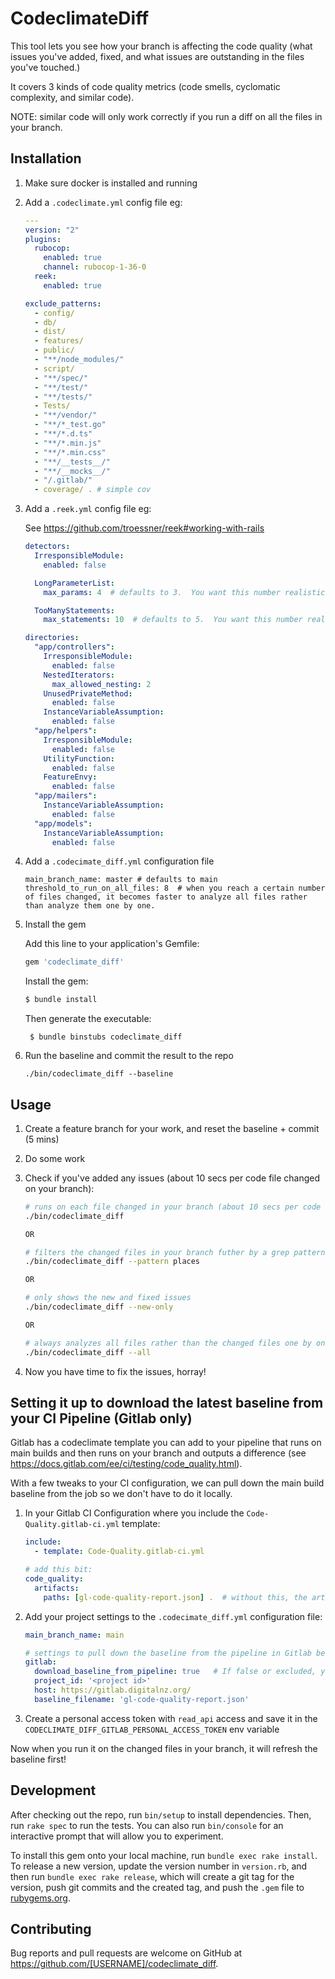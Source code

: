 # CodeclimateDiff

This tool lets you see how your branch is affecting the code quality (what issues you've added, fixed, and what issues are outstanding in the files you've touched.)

It covers 3 kinds of code quality metrics (code smells, cyclomatic complexity, and similar code).

NOTE: similar code will only work correctly if you run a diff on all the files in your branch.


## Installation

1. Make sure docker is installed and running

2. Add a `.codeclimate.yml` config file eg:
      ```yml
      ---
      version: "2"
      plugins:
        rubocop:
          enabled: true
          channel: rubocop-1-36-0
        reek:
          enabled: true

      exclude_patterns:
        - config/
        - db/
        - dist/
        - features/
        - public/
        - "**/node_modules/"
        - script/
        - "**/spec/"
        - "**/test/"
        - "**/tests/"
        - Tests/
        - "**/vendor/"
        - "**/*_test.go"
        - "**/*.d.ts"
        - "**/*.min.js"
        - "**/*.min.css"
        - "**/__tests__/"
        - "**/__mocks__/"
        - "/.gitlab/"
        - coverage/ . # simple cov
      ```

3. Add a `.reek.yml` config file eg:

      See https://github.com/troessner/reek#working-with-rails 
      ```yml
      detectors:
        IrresponsibleModule:
          enabled: false

        LongParameterList:
          max_params: 4  # defaults to 3.  You want this number realistic but stretchy so we can move it down

        TooManyStatements:
          max_statements: 10  # defaults to 5.  You want this number realistic but stretchy so we can move it down

      directories:
        "app/controllers":
          IrresponsibleModule:
            enabled: false
          NestedIterators:
            max_allowed_nesting: 2
          UnusedPrivateMethod:
            enabled: false
          InstanceVariableAssumption:
            enabled: false
        "app/helpers":
          IrresponsibleModule:
            enabled: false
          UtilityFunction:
            enabled: false
          FeatureEnvy:
            enabled: false
        "app/mailers":
          InstanceVariableAssumption:
            enabled: false
        "app/models":
          InstanceVariableAssumption:
            enabled: false
      ```

4. Add a `.codecimate_diff.yml` configuration file
      ```
      main_branch_name: master # defaults to main
      threshold_to_run_on_all_files: 8  # when you reach a certain number of files changed, it becomes faster to analyze all files rather than analyze them one by one.
      ```

5. Install the gem

    Add this line to your application's Gemfile:

    ```ruby
    gem 'codeclimate_diff'
    ```

    Install the gem:

    ```bash
    $ bundle install
    ```

    Then generate the executable:

        $ bundle binstubs codeclimate_diff


6. Run the baseline and commit the result to the repo

    ```
    ./bin/codeclimate_diff --baseline
    ```

## Usage

1. Create a feature branch for your work, and reset the baseline + commit (5 mins)

2. Do some work

3. Check if you've added any issues (about 10 secs per code file changed on your branch):

    ```bash
    # runs on each file changed in your branch (about 10 secs per code file changed on your branch)
    ./bin/codeclimate_diff

    OR

    # filters the changed files in your branch futher by a grep pattern
    ./bin/codeclimate_diff --pattern places

    OR

    # only shows the new and fixed issues
    ./bin/codeclimate_diff --new-only

    OR

    # always analyzes all files rather than the changed files one by one, even if below the 'threshold_to_run_on_all_files' setting.
    ./bin/codeclimate_diff --all
    ```

4. Now you have time to fix the issues, horray!


## Setting it up to download the latest baseline from your CI Pipeline (Gitlab only)

Gitlab has a codeclimate template you can add to your pipeline that runs on main builds and then runs on your branch and outputs a difference (see https://docs.gitlab.com/ee/ci/testing/code_quality.html).

With a few tweaks to your CI configuration, we can pull down the main build baseline from the job so we don't have to do it locally.

1. In your Gitlab CI Configuration where you include the `Code-Quality.gitlab-ci.yml` template:

      ```yml
      include:
        - template: Code-Quality.gitlab-ci.yml

      # add this bit:
      code_quality:
        artifacts:
          paths: [gl-code-quality-report.json] .  # without this, the artifact can't be downloaded
      ```

2. Add your project settings to the `.codecimate_diff.yml` configuration file:
      ```yml
      main_branch_name: main

      # settings to pull down the baseline from the pipeline in Gitlab before checking your branch
      gitlab:
        download_baseline_from_pipeline: true   # If false or excluded, you will need to generate the baseline manually
        project_id: '<project id>'
        host: https://gitlab.digitalnz.org/
        baseline_filename: 'gl-code-quality-report.json'
      ```

3. Create a personal access token with `read_api` access and save it in the `CODECLIMATE_DIFF_GITLAB_PERSONAL_ACCESS_TOKEN` env variable

Now when you run it on the changed files in your branch, it will refresh the baseline first!

## Development

After checking out the repo, run `bin/setup` to install dependencies. Then, run `rake spec` to run the tests. You can also run `bin/console` for an interactive prompt that will allow you to experiment.

To install this gem onto your local machine, run `bundle exec rake install`. To release a new version, update the version number in `version.rb`, and then run `bundle exec rake release`, which will create a git tag for the version, push git commits and the created tag, and push the `.gem` file to [rubygems.org](https://rubygems.org).

## Contributing

Bug reports and pull requests are welcome on GitHub at https://github.com/[USERNAME]/codeclimate_diff.
